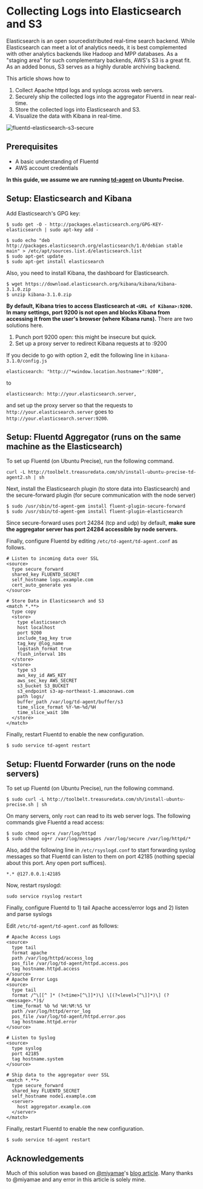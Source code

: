 # Collecting Logs into Elasticsearch and S3

Elasticsearch is an open sourcedistributed real-time search backend. While Elasticsearch
can meet a lot of analytics needs, it is best complemented with other analytics backends
like Hadoop and MPP databases. As a "staging area" for such complementary backends, AWS's
S3 is a great fit. As an added bonus, S3 serves as a highly durable archiving backend.

This article shows how to

1. Collect Apache httpd logs and syslogs across web servers.
2. Securely ship the collected logs into the aggregator Fluentd in near real-time.
3. Store the collected logs into Elasticsearch and S3.
4. Visualize the data with Kibana in real-time.

<img alt="fluentd-elasticsearch-s3-secure" src="/images/recipes/elasticsearch-s3-fluentd.png"/>

## Prerequisites

- A basic understanding of Fluentd
- AWS account credentials

**In this guide, we assume we are running [td-agent](/download) on Ubuntu Precise.**

## Setup: Elasticsearch and Kibana

Add Elasticsearch's GPG key:

```
$ sudo get -O - http://packages.elasticsearch.org/GPG-KEY-elasticsearch | sudo apt-key add -
```

```
$ sudo echo "deb http://packages.elasticsearch.org/elasticsearch/1.0/debian stable main" > /etc/apt/sources.list.d/elasticsearch.list
$ sudo apt-get update
$ sudo apt-get install elasticsearch
```

Also, you need to install Kibana, the dashboard for Elasticsearch.

```
$ wget https://download.elasticsearch.org/kibana/kibana/kibana-3.1.0.zip
$ unzip kibana-3.1.0.zip
```

**By default, Kibana tries to access Elasticsearch at `<URL of Kibana>:9200`.
In many settings, port 9200 is not open and blocks Kibana from accessing
it from the user's browser (where Kibana runs).** There are two solutions here.

1. Punch port 9200 open: this might be insecure but quick.
2. Set up a proxy server to redirect Kibana requests at <elasticsearch hostname>
to <elasticsearch hostname>:9200

If you decide to go with option 2, edit the following line in `kibana-3.1.0/config.js`

```
elasticsearch: "http://"+window.location.hostname+":9200",
```

to

```
elasticsearch: http://your.elasticsearch.server,
```

and set up the proxy server so that the requests to `http://your.elasticsearch.server`
goes to `http://your.elasticsearch.server:9200`.

## Setup: Fluentd Aggregator (runs on the same machine as the Elasticsearch)

To set up Fluentd (on Ubuntu Precise), run the following command.

```
curl -L http://toolbelt.treasuredata.com/sh/install-ubuntu-precise-td-agent2.sh | sh
```

Next, install the Elasticsearch plugin (to store data into Elasticsearch) and
the secure-forward plugin (for secure communication with the node server)

```
$ sudo /usr/sbin/td-agent-gem install fluent-plugin-secure-forward
$ sudo /usr/sbin/td-agent-gem install fluent-plugin-elasticsearch
```

Since secure-forward uses port 24284 (tcp and udp) by default, **make sure the
aggregator server has port 24284 accessible by node servers.**

Finally, configure Fluentd by editing `/etc/td-agent/td-agent.conf` as follows.

```
# Listen to incoming data over SSL
<source>
  type secure_forward
  shared_key FLUENTD_SECRET
  self_hostname logs.example.com
  cert_auto_generate yes
</source>

# Store Data in Elasticsearch and S3
<match *.**>
  type copy
  <store>
    type elasticsearch
    host localhost
    port 9200
    include_tag_key true
    tag_key @log_name
    logstash_format true
    flush_interval 10s
  </store>
  <store>
    type s3
    aws_key_id AWS_KEY
    aws_sec_key AWS_SECRET
    s3_bucket S3_BUCKET
    s3_endpoint s3-ap-northeast-1.amazonaws.com
    path logs/
    buffer_path /var/log/td-agent/buffer/s3
    time_slice_format %Y-%m-%d/%H
    time_slice_wait 10m
  </store>
</match>
```

Finally, restart Fluentd to enable the new configuration.

```
$ sudo service td-agent restart
```

## Setup: Fluentd Forwarder (runs on the node servers)

To set up Fluentd (on Ubuntu Precise), run the following command.

```
$ sudo curl -L http://toolbelt.treasuredata.com/sh/install-ubuntu-precise.sh | sh
```

On many servers, only `root` can read to its web server logs. The
following commands give Fluentd a read access:

```
$ sudo chmod og+rx /var/log/httpd
$ sudo chmod og+r /var/log/messages /var/log/secure /var/log/httpd/*
```

Also, add the following line in `/etc/rsyslogd.conf` to start forwarding syslog messages
so that Fluentd can listen to them on port 42185 (nothing special about this port. Any
open port suffices).

```
*.* @127.0.0.1:42185
```

Now, restart rsyslogd:

```
sudo service rsyslog restart
```

Finally, configure Fluentd to 1) tail Apache access/error logs and 2) listen and parse syslogs

Edit `/etc/td-agent/td-agent.conf` as follows:

```
# Apache Access Logs
<source>
  type tail
  format apache
  path /var/log/httpd/access_log
  pos_file /var/log/td-agent/httpd.access.pos
  tag hostname.httpd.access
</source>
# Apache Error Logs
<source>
  type tail
  format /^\[[^ ]* (?<time>[^\]]*)\] \[(?<level>[^\]]*)\] (?<message>.*)$/
  time_format %b %d %H:%M:%S %Y
  path /var/log/httpd/error_log
  pos_file /var/log/td-agent/httpd.error.pos
  tag hostname.httpd.error
</source>

# Listen to Syslog
<source>
  type syslog
  port 42185
  tag hostname.system
</source>

# Ship data to the aggregator over SSL
<match *.**>
  type secure_forward
  shared_key FLUENTD_SECRET
  self_hostname node1.example.com
  <server>
    host aggregator.example.com
  </server>
</match>
```

Finally, restart Fluentd to enable the new configuration.

```
$ sudo service td-agent restart
```

## Acknowledgements

Much of this solution was based on [@miyamae](http://twitter.com/miyamae)'s [blog article](http://bitarts.jp/blog/archives/004383.html).
Many thanks to @miyamae and any error in this article is solely mine.
